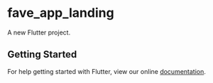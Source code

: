 # fave_app_landing

A new Flutter project.

## Getting Started

For help getting started with Flutter, view our online
[documentation](https://flutter.io/).
